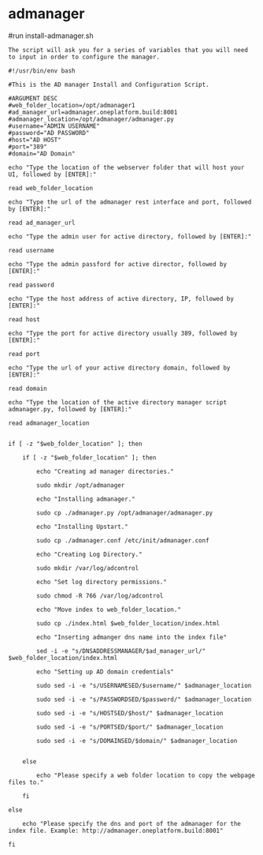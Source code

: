 # admanager


#run install-admanager.sh

	The script will ask you for a series of variables that you will need to input in order to configure the manager.
	
	#!/usr/bin/env bash

	#This is the AD manager Install and Configuration Script.
	
	#ARGUMENT DESC
	#web_folder_location=/opt/admanager1
	#ad_manager_url=admanager.oneplatform.build:8001
	#admanager_location=/opt/admanager/admanager.py
	#username="ADMIN USERNAME"
	#password="AD PASSWORD"
	#host="AD HOST"
	#port="389"
	#domain="AD Domain"
	
	echo "Type the location of the webserver folder that will host your UI, followed by [ENTER]:"
	
	read web_folder_location
	
	echo "Type the url of the admanager rest interface and port, followed by [ENTER]:"
	
	read ad_manager_url
	
	echo "Type the admin user for active directory, followed by [ENTER]:"
	
	read username
	
	echo "Type the admin passford for active director, followed by [ENTER]:"
	
	read password
	
	echo "Type the host address of active directory, IP, followed by [ENTER]:"
	
	read host
	
	echo "Type the port for active directory usually 389, followed by [ENTER]:"
	
	read port
	
	echo "Type the url of your active directory domain, followed by [ENTER]:"
	
	read domain
	
	echo "Type the location of the active directory manager script admanager.py, followed by [ENTER]:"
	
	read admanager_location
	
	
	if [ -z "$web_folder_location" ]; then
		 
		if [ -z "$web_folder_location" ]; then
		
			echo "Creating ad manager directories."
			
			sudo mkdir /opt/admanager
		
			echo "Installing admanager."
			
			sudo cp ./admanager.py /opt/admanager/admanager.py
		
			echo "Installing Upstart."
			
			sudo cp ./admanager.conf /etc/init/admanager.conf
			
			echo "Creating Log Directory."
			
			sudo mkdir /var/log/adcontrol
			
			echo "Set log directory permissions."
			
			sudo chmod -R 766 /var/log/adcontrol
			
			echo "Move index to web_folder_location."
			
			sudo cp ./index.html $web_folder_location/index.html
			
			echo "Inserting admanger dns name into the index file"
			
			sed -i -e "s/DNSADDRESSMANAGER/$ad_manager_url/" $web_folder_location/index.html 
			
			echo "Setting up AD domain credentials"		
			
			sudo sed -i -e "s/USERNAMESED/$username/" $admanager_location 		
			
			sudo sed -i -e "s/PASSWORDSED/$password/" $admanager_location		
			
			sudo sed -i -e "s/HOSTSED/$host/" $admanager_location	
			
			sudo sed -i -e "s/PORTSED/$port/" $admanager_location	
			
			sudo sed -i -e "s/DOMAINSED/$domain/" $admanager_location	
			
	
		else
		
			echo "Please specify a web folder location to copy the webpage files to."
		
		fi
	
	else
	
		echo "Please specify the dns and port of the admanager for the index file. Example: http://admanager.oneplatform.build:8001"
	
	fi

